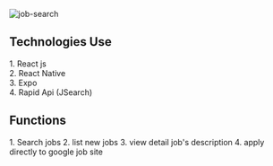 ![job-search](https://user-images.githubusercontent.com/21156190/226879000-f4ef87f7-94ba-4f4d-87c3-4045d5462d16.jpg)

<h2>Technologies Use</h2>
1. React js <br/>
2. React Native <br/>
3. Expo <br/>
4. Rapid Api (JSearch)
 
<h2>Functions</h2>
1. Search jobs
2. list new jobs
3. view detail job's description
4. apply directly to google job site
